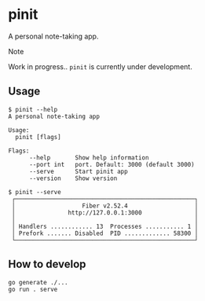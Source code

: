 # pinit
A personal note-taking app.

> [!Note]
> Work in progress.. `pinit` is currently under development.

## Usage
```console
$ pinit --help
A personal note-taking app

Usage:
  pinit [flags]

Flags:
      --help       Show help information
      --port int   port. Default: 3000 (default 3000)
      --serve      Start pinit app
      --version    Show version

$ pinit --serve
 ┌───────────────────────────────────────────────────┐
 │                   Fiber v2.52.4                   │
 │               http://127.0.0.1:3000               │
 │                                                   │
 │ Handlers ............ 13  Processes ........... 1 │
 │ Prefork ....... Disabled  PID ............. 58300 │
 └───────────────────────────────────────────────────┘
```

## How to develop
```bash
go generate ./...
go run . serve
```
